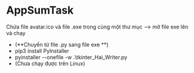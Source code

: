 # AppSumTask
Chứa file avatar.ico và file .exe trong cùng một thư mục
--> mở file exe lên và chạy
* (**Chuyển từ file .py sang file exe **)
*  pip3 install PyInstaller
*  pyinstaller --onefile -w .\tkinter_Hai_Writer.py     
* (Chưa chạy được trên Linux)
